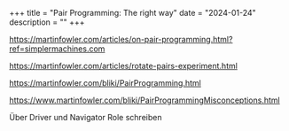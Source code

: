 +++
title = "Pair Programming: The right way"
date = "2024-01-24"
description = ""
+++


https://martinfowler.com/articles/on-pair-programming.html?ref=simplermachines.com

https://martinfowler.com/articles/rotate-pairs-experiment.html

https://martinfowler.com/bliki/PairProgramming.html

https://www.martinfowler.com/bliki/PairProgrammingMisconceptions.html

Über Driver und Navigator Role schreiben